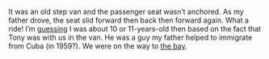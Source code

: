 It was an old step van and the passenger seat wasn’t anchored. As my father drove, the seat slid forward then back then forward again. What a ride! I’m [guessing](https://ideas.joejenett.com/#shatters) I was about 10 or 11-years-old then based on the fact that Tony was with us in the van. He was a guy my father helped to immigrate from Cuba (in 1959?). We were on the way to [the bay](https://ideas.joejenett.com/#the%20bay).